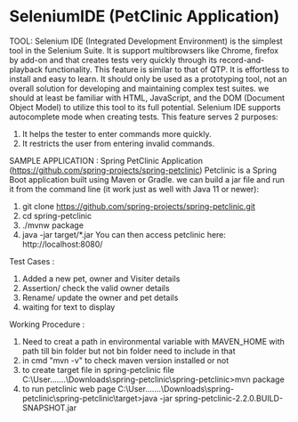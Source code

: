 # SeleniumIDE (PetClinic Application)

TOOL:
Selenium IDE (Integrated Development Environment) is the simplest tool in the Selenium Suite. It is support multibrowsers like Chrome, firefox by add-on and that creates tests very quickly through its record-and-playback functionality. This feature is similar to that of QTP. It is effortless to install and easy to learn.
It should only be used as a prototyping tool, not an overall solution for developing and maintaining complex test suites.
we should at least be familiar with HTML, JavaScript, and the DOM (Document Object Model) to utilize this tool to its full potential. Selenium IDE supports autocomplete mode when creating tests. This feature serves 2 purposes:
1) It helps the tester to enter commands more quickly. 
2) It restricts the user from entering invalid commands.

SAMPLE APPLICATION : 
Spring PetClinic Application (https://github.com/spring-projects/spring-petclinic)
Petclinic is a Spring Boot application built using Maven or Gradle. we can build a jar file and run it from the command line (it work just as well with Java 11 or newer):
1) git clone https://github.com/spring-projects/spring-petclinic.git
2) cd spring-petclinic
3) ./mvnw package
4) java -jar target/*.jar
You can then access petclinic here: http://localhost:8080/

Test Cases :
1) Added a new pet, owner and Visiter details
2) Assertion/ check the valid owner details
3) Rename/ update the owner and pet details
4) waiting for text to display 

Working Procedure : 
1) Need to creat a path in environmental variable 
with MAVEN_HOME with path till bin folder but not bin folder need to include in that 
2) in cmd "mvn -v" to check maven version installed or not 
3) to create target file in spring-petclinic file 
C:\User\.......\Downloads\spring-petclinic\spring-petclinic>mvn package
4) to run petclinic web page 
C:\User\.......\Downloads\spring-petclinic\spring-petclinic\target>java -jar spring-petclinic-2.2.0.BUILD-SNAPSHOT.jar
